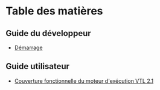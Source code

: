 # Table des matières

## Guide du développeur

- [Démarrage](getting-started.md)

## Guide utilisateur

- [Couverture fonctionnelle du moteur d'exécution VTL 2.1](coverage.md)
